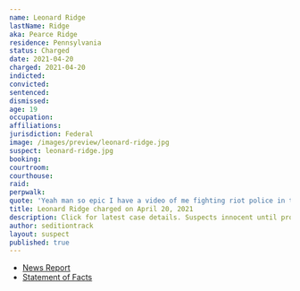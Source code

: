 ```yaml
---
name: Leonard Ridge
lastName: Ridge
aka: Pearce Ridge
residence: Pennsylvania
status: Charged
date: 2021-04-20
charged: 2021-04-20
indicted:
convicted:
sentenced:
dismissed:
age: 19
occupation:
affiliations:
jurisdiction: Federal
image: /images/preview/leonard-ridge.jpg
suspect: leonard-ridge.jpg
booking:
courtroom:
courthouse:
raid:
perpwalk:
quote: 'Yeah man so epic I have a video of me fighting riot police in the capital [sic] building'
title: Leonard Ridge charged on April 20, 2021
description: Click for latest case details. Suspects innocent until proven guilty.
author: seditiontrack
layout: suspect
published: true
---
```


- [News Report](https://6abc.com/leonard-ridge-capitol-riot-bucks-county-pennsylvania-snapchat/10675548/)
- [Statement of Facts](https://www.justice.gov/usao-dc/case-multi-defendant/file/1396541/download)
